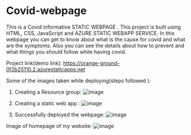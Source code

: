 # Covid-webpage

This is a Covid informative STATIC WEBPAGE .
This project is built using HTML, CSS, JavaScript and  AZURE STATIC WEBAPP SERVICE.
In this webpage you can get to know about what is the cause for covid and what are the symptoms.
Also you can see the details about how to prevent and what things you should follow while having covid.


Project link(demo link): https://orange-ground-0f2b25110.2.azurestaticapps.net

Some of the images taken while deploying(steps followed ):
1. Creating a Resource group:
![image](https://user-images.githubusercontent.com/107922412/195995866-a16fe7fc-3f75-4322-bad2-68612fa1f453.png)

2. Creating a static web app :
![image](https://user-images.githubusercontent.com/107922412/195995882-428a1642-9341-4ec0-8ef0-8375e9c51d51.png)

3. Successfully deployed the webpage:
![image](https://user-images.githubusercontent.com/107922412/195995903-4bd19022-4a99-452e-b109-614dc5ec6eae.png)


Image of homepage of my website:
![image](https://user-images.githubusercontent.com/107922412/195995940-6cb6d246-3a9e-49bd-af7d-9447146e4d1f.png)

